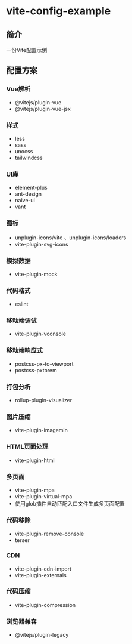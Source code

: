 # vite-config-example

## 简介

一份Vite配置示例

## 配置方案

### Vue解析

- @vitejs/plugin-vue
- @vitejs/plugin-vue-jsx

### 样式

- less
- sass
- unocss
- tailwindcss

### UI库

- element-plus
- ant-design
- naive-ui
- vant

### 图标

- unplugin-icons/vite 、unplugin-icons/loaders
- vite-plugin-svg-icons

### 模拟数据

- vite-plugin-mock


### 代码格式

- eslint

### 移动端调试

- vite-plugin-vconsole

### 移动端响应式

- postcss-px-to-viewport
- postcss-pxtorem

### 打包分析

- rollup-plugin-visualizer

### 图片压缩

- vite-plugin-imagemin

### HTML页面处理

- vite-plugin-html

### 多页面

- vite-plugin-mpa
- vite-plugin-virtual-mpa
- 使用glob插件自动匹配入口文件生成多页面配置

### 代码移除

- vite-plugin-remove-console
- terser

### CDN

- vite-plugin-cdn-import
- vite-plugin-externals


### 代码压缩

- vite-plugin-compression



### 浏览器兼容

- @vitejs/plugin-legacy
